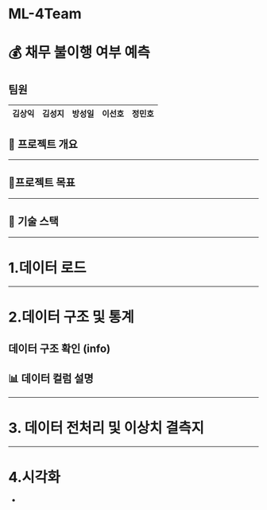 # ML-4Team


# 💰 채무 불이행 여부 예측


## **팀원** 


|김상익|김성지|방성일|이선호|정민호|
|------|------|------|------|------|






## 📌 프로젝트 개요  


---

## 🎯프로젝트 목표  



---

## 🔧 기술 스택



---
# 1.데이터 로드


---
# 2.데이터 구조 및 통계
## 데이터 구조 확인 (info)


## 📊 데이터 컬럼 설명


---
# 3. 데이터 전처리 및 이상치 결측지 



---
# 4.시각화

-
